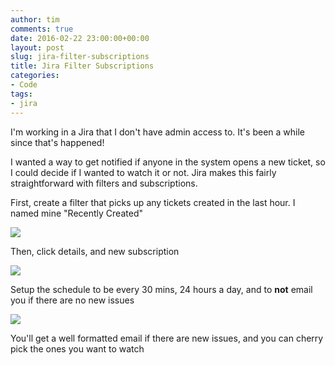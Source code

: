 ```yaml
---
author: tim
comments: true
date: 2016-02-22 23:00:00+00:00
layout: post
slug: jira-filter-subscriptions
title: Jira Filter Subscriptions
categories:
- Code
tags:
- jira
---
```


I'm working in a Jira that I don't have admin access to. It's been a while since that's happened!

I wanted a way to get notified if anyone in the system opens a new ticket, so I could decide if I wanted to watch it or not. Jira makes this fairly straightforward with filters and subscriptions.

First, create a filter that picks up any tickets created in the last hour. I named mine "Recently Created"

![](https://farm2.staticflickr.com/1529/24572160063_d61b56b982_z_d.jpg)

Then, click details, and new subscription

![](https://farm2.staticflickr.com/1488/25172705536_1b486d9f4c_z_d.jpg)

Setup the schedule to be every 30 mins, 24 hours a day, and to **not** email you if there are no new issues

![](https://farm2.staticflickr.com/1644/24831359639_ab75c74611_z_d.jpg)

You'll get a well formatted email if there are new issues, and you can cherry pick the ones you want to watch
